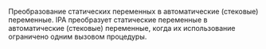 Преобразование статических переменных в автоматические (стековые) переменные. 
IPA преобразует статические переменные в автоматические (стековые) переменные, когда их использование ограничено одним вызовом процедуры.